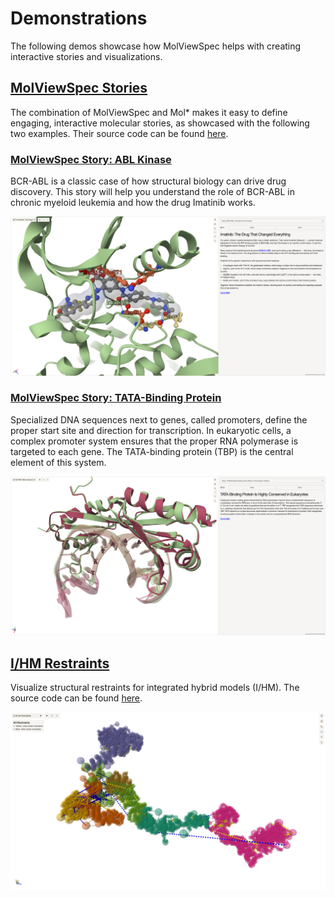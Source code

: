 # Demonstrations

The following demos showcase how MolViewSpec helps with creating interactive stories and visualizations.

## [MolViewSpec Stories](https://molstar.org/demos/mvs-stories/)

The combination of MolViewSpec and Mol* makes it easy to define engaging, interactive molecular stories, as showcased 
with the following two examples.
Their source code can be found
[here](https://github.com/molstar/molstar/tree/master/src/examples/mvs-stories).

### [MolViewSpec Story: ABL Kinase](https://molstar.org/demos/mvs-stories/?story=kinase)

BCR-ABL is a classic case of how structural biology can drive drug discovery. This story will help you 
understand the role of BCR-ABL in chronic myeloid leukemia and how the drug Imatinib works.

[![Kinases Story](./files/kinases.png 'Kinase Story')](https://molstar.org/demos/mvs-stories/?story=kinase)

### [MolViewSpec Story: TATA-Binding Protein](https://molstar.org/demos/mvs-stories/?story=tata)

Specialized DNA sequences next to genes, called promoters, define the proper start site and direction for transcription.
In eukaryotic cells, a complex promoter system ensures that the proper RNA polymerase is targeted to each gene.
The TATA-binding protein (TBP) is the central element of this system.

[![TBP Story](./files/tbp.png 'TBP Story')](https://molstar.org/demos/mvs-stories/?story=tata)

## [I/HM Restraints](https://molstar.org/demos/ihm-restraints/)

Visualize structural restraints for integrated hybrid models (I/HM). The source code can be found 
[here](https://github.com/molstar/molstar/tree/master/src/examples/ihm-restraints).

[![I/HM Restraints](./files/ihm-restraints.png 'I/HM Restraints')](https://molstar.org/demos/ihm-restraints/)